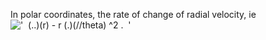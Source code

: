 In polar coordinates, the rate of change of radial velocity, ie
!['  (..)(r) - r (.)(//theta) \^2 .  '](../dictionary/equation_images/2176.1..png)

